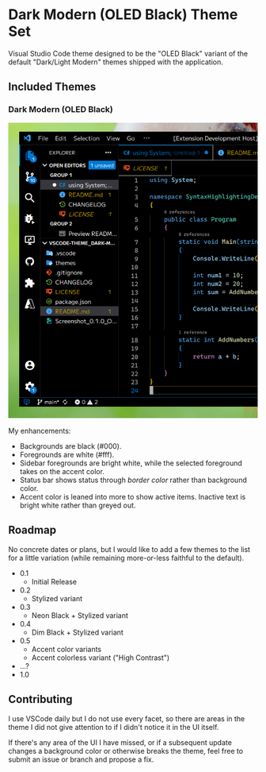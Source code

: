 # Dark Modern (OLED Black) Theme Set

Visual Studio Code theme designed to be the "OLED Black" variant of the default
"Dark/Light Modern" themes shipped with the application.

## Included Themes

### Dark Modern (OLED Black)

![Screenshot](Screenshot_0.1.0_OLEDBlack.png)

My enhancements:

* Backgrounds are black (#000).
* Foregrounds are white (#fff).
* Sidebar foregrounds are bright white, while the selected foreground takes on
the accent color.
* Status bar shows status through *border color* rather than background color.
* Accent color is leaned into more to show active items. Inactive text is bright 
white rather than greyed out.

## Roadmap

No concrete dates or plans, but I would like to add a few themes to the list
for a little variation (while remaining more-or-less faithful to the default).

* 0.1
  * Initial Release
* 0.2
  * Stylized variant
* 0.3
  * Neon Black + Stylized variant
* 0.4
  * Dim Black + Stylized variant
* 0.5
  * Accent color variants
  * Accent colorless variant ("High Contrast")
* ...?
* 1.0

## Contributing

I use VSCode daily but I do not use every facet, so there are areas in the
theme I did not give attention to if I didn't notice it in the UI itself.

If there's any area of the UI I have missed, or if a subsequent update changes
a background color or otherwise breaks the theme, feel free to submit an issue
or branch and propose a fix.
